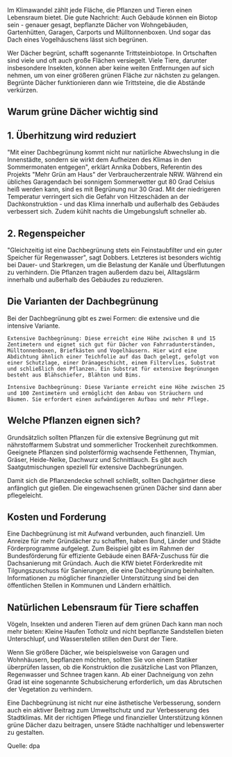Im Klimawandel zählt jede Fläche, die Pflanzen und Tieren einen Lebensraum bietet. Die gute Nachricht: Auch Gebäude können ein Biotop sein - genauer gesagt, bepflanzte Dächer von Wohngebäuden, Gartenhütten, Garagen, Carports und Mülltonnenboxen. Und sogar das Dach eines Vogelhäuschens lässt sich begrünen.


Wer Dächer begrünt, schafft sogenannte Trittsteinbiotope. In Ortschaften sind viele und oft auch große Flächen versiegelt. Viele Tiere, darunter insbesondere Insekten, können aber keine weiten Entfernungen auf sich nehmen, um von einer größeren grünen Fläche zur nächsten zu gelangen. Begrünte Dächer funktionieren dann wie Trittsteine, die die Abstände verkürzen.

## Warum grüne Dächer wichtig sind

## 1. Überhitzung wird reduziert

"Mit einer Dachbegrünung kommt nicht nur natürliche Abwechslung in die Innenstädte, sondern sie wirkt dem Aufheizen des Klimas in den Sommermonaten entgegen", erklärt Annika Dobbers, Referentin des Projekts "Mehr Grün am Haus" der Verbraucherzentrale NRW. Während ein übliches Garagendach bei sonnigem Sommerwetter gut 80 Grad Celsius heiß werden kann, sind es mit Begrünung nur 30 Grad. Mit der niedrigeren Temperatur verringert sich die Gefahr von Hitzeschäden an der Dachkonstruktion - und das Klima innerhalb und außerhalb des Gebäudes verbessert sich. Zudem kühlt nachts die Umgebungsluft schneller ab.

## 2. Regenspeicher

"Gleichzeitig ist eine Dachbegrünung stets ein Feinstaubfilter und ein guter Speicher für Regenwasser", sagt Dobbers. Letzteres ist besonders wichtig bei Dauer- und Starkregen, um die Belastung der Kanäle und Überflutungen zu verhindern. Die Pflanzen tragen außerdem dazu bei, Alltagslärm innerhalb und außerhalb des Gebäudes zu reduzieren.

## Die Varianten der Dachbegrünung

Bei der Dachbegrünung gibt es zwei Formen: die extensive und die intensive Variante.

    Extensive Dachbegrünung: Diese erreicht eine Höhe zwischen 8 und 15 Zentimetern und eignet sich gut für Dächer von Fahrradunterständen, Mülltonnenboxen, Briefkästen und Vogelhäusern. Hier wird eine Abdichtung ähnlich einer Teichfolie auf das Dach gelegt, gefolgt von einer Schutzlage, einer Dränageschicht, einem Filtervlies, Substrat und schließlich den Pflanzen. Ein Substrat für extensive Begrünungen besteht aus Blähschiefer, Blähton und Bims.

    Intensive Dachbegrünung: Diese Variante erreicht eine Höhe zwischen 25 und 100 Zentimetern und ermöglicht den Anbau von Sträuchern und Bäumen. Sie erfordert einen aufwändigeren Aufbau und mehr Pflege.

## Welche Pflanzen eignen sich?

Grundsätzlich sollten Pflanzen für die extensive Begrünung gut mit nährstoffarmem Substrat und sommerlicher Trockenheit zurechtkommen. Geeignete Pflanzen sind polsterförmig wachsende Fetthennen, Thymian, Gräser, Heide-Nelke, Dachwurz und Schnittlauch. Es gibt auch Saatgutmischungen speziell für extensive Dachbegrünungen.

Damit sich die Pflanzendecke schnell schließt, sollten Dachgärtner diese anfänglich gut gießen. Die eingewachsenen grünen Dächer sind dann aber pflegeleicht.

## Kosten und Forderung

Eine Dachbegrünung ist mit Aufwand verbunden, auch finanziell. Um Anreize für mehr Gründächer zu schaffen, haben Bund, Länder und Städte Förderprogramme aufgelegt. Zum Beispiel gibt es im Rahmen der Bundesförderung für effiziente Gebäude einen BAFA-Zuschuss für die Dachsanierung mit Gründach. Auch die KfW bietet Förderkredite mit Tilgungszuschuss für Sanierungen, die eine Dachbegrünung beinhalten. Informationen zu möglicher finanzieller Unterstützung sind bei den öffentlichen Stellen in Kommunen und Ländern erhältlich.

## Natürlichen Lebensraum für Tiere schaffen

Vögeln, Insekten und anderen Tieren auf dem grünen Dach kann man noch mehr bieten: Kleine Haufen Totholz und nicht bepflanzte Sandstellen bieten Unterschlupf, und Wasserstellen stillen den Durst der Tiere.

Wenn Sie größere Dächer, wie beispielsweise von Garagen und Wohnhäusern, bepflanzen möchten, sollten Sie von einem Statiker überprüfen lassen, ob die Konstruktion die zusätzliche Last von Pflanzen, Regenwasser und Schnee tragen kann. Ab einer Dachneigung von zehn Grad ist eine sogenannte Schubsicherung erforderlich, um das Abrutschen der Vegetation zu verhindern.

Eine Dachbegrünung ist nicht nur eine ästhetische Verbesserung, sondern auch ein aktiver Beitrag zum Umweltschutz und zur Verbesserung des Stadtklimas. Mit der richtigen Pflege und finanzieller Unterstützung können grüne Dächer dazu beitragen, unsere Städte nachhaltiger und lebenswerter zu gestalten.

Quelle: dpa
